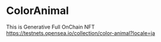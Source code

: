 # ColorAnimal
This is Generative Full OnChain NFT
https://testnets.opensea.io/collection/color-animal?locale=ja
